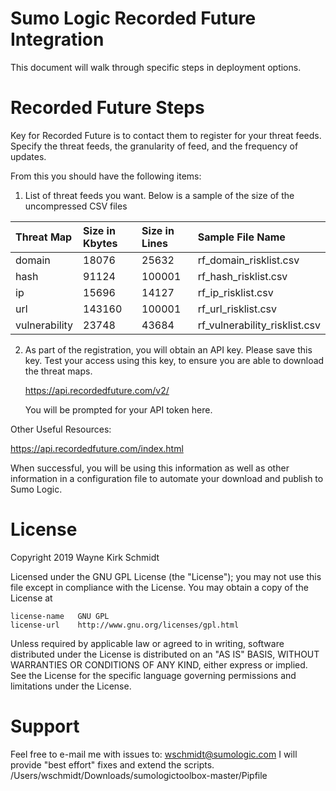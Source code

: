 Sumo Logic Recorded Future Integration
======================================

This document will walk through specific steps in deployment options.

Recorded Future Steps
=====================

Key for Recorded Future is to contact them to register for your threat feeds.
Specify the threat feeds, the granularity of feed, and the frequency of updates.

From this you should have the following items:

1. List of threat feeds you want. Below is a sample of the size of the uncompressed CSV files

| Threat Map          | Size in Kbytes  | Size in Lines | Sample File Name |
|:------------------- |:----------------|:--------------|:-----------------|
| domain | 18076 | 25632 | rf_domain_risklist.csv |
| hash | 91124 | 100001 | rf_hash_risklist.csv |
| ip | 15696 | 14127 | rf_ip_risklist.csv |
| url | 143160 | 100001 | rf_url_risklist.csv |
| vulnerability | 23748 | 43684 | rf_vulnerability_risklist.csv |

2. As part of the registration, you will obtain an API key. Please save this key.
   Test your access using this key, to ensure you are able to download the threat maps.

   https://api.recordedfuture.com/v2/

   You will be prompted for your API token here.

Other Useful Resources:

https://api.recordedfuture.com/index.html

When successful, you will be using this information as well as other information 
in a configuration file to automate your download and publish to Sumo Logic.

License
=======

Copyright 2019 Wayne Kirk Schmidt

Licensed under the GNU GPL License (the "License");
you may not use this file except in compliance with the License.
You may obtain a copy of the License at

    license-name   GNU GPL
    license-url    http://www.gnu.org/licenses/gpl.html

Unless required by applicable law or agreed to in writing, software
distributed under the License is distributed on an "AS IS" BASIS,
WITHOUT WARRANTIES OR CONDITIONS OF ANY KIND, either express or implied.
See the License for the specific language governing permissions and
limitations under the License.

Support
=======

Feel free to e-mail me with issues to: wschmidt@sumologic.com
I will provide "best effort" fixes and extend the scripts.
/Users/wschmidt/Downloads/sumologictoolbox-master/Pipfile
